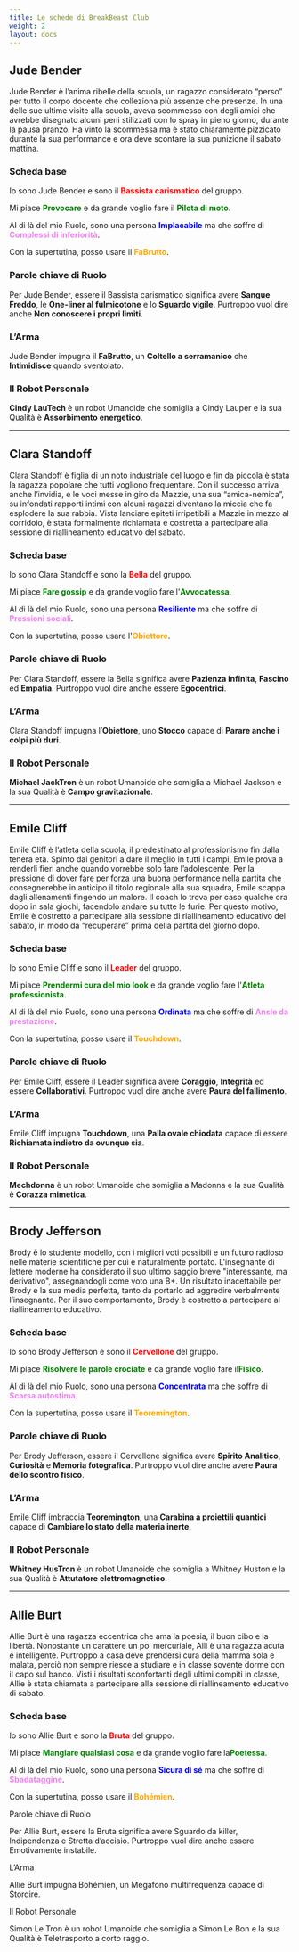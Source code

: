 ```yaml
---
title: Le schede di BreakBeast Club
weight: 2
layout: docs
---
```

## Jude Bender

Jude Bender è l’anima ribelle della scuola, un ragazzo considerato “perso” per tutto il corpo docente che colleziona più assenze che presenze.
In una delle sue ultime visite alla scuola, aveva scommesso con degli amici che avrebbe disegnato alcuni peni stilizzati con lo spray in pieno giorno, durante la pausa pranzo. Ha vinto la scommessa ma è stato chiaramente pizzicato durante la sua performance e ora deve scontare la sua punizione il sabato mattina.



### Scheda base

Io sono Jude Bender e sono il <span style="color:red">**Bassista carismatico**</span> del gruppo.

Mi piace <span style="color:green">**Provocare**</span> e da grande voglio fare il <span style="color:green">**Pilota di moto**</span>.

Al di là del mio Ruolo, sono una persona <span style="color:blue">**Implacabile**</span> ma che soffre di <span style="color:violet">**Complessi di inferiorità**</span>.

Con la supertutina, posso usare il <span style="color:orange">**FaBrutto**</span>.



### Parole chiave di Ruolo

Per Jude Bender, essere il Bassista carismatico significa avere **Sangue Freddo**, le **One-liner al fulmicotone** e lo **Sguardo vigile**. Purtroppo vuol dire anche **Non conoscere i propri limiti**.



### L’Arma

Jude Bender impugna il **FaBrutto**, un **Coltello a serramanico** che **Intimidisce** quando sventolato.



### Il Robot Personale

**Cindy LauTech** è un robot Umanoide che somiglia a Cindy Lauper e la sua Qualità è **Assorbimento energetico**.

***

## Clara Standoff

Clara Standoff è figlia di un noto industriale del luogo e fin da piccola è stata la ragazza popolare che tutti vogliono frequentare. Con il successo arriva anche l’invidia, e le voci messe in giro da Mazzie, una sua “amica-nemica”, su infondati rapporti intimi con alcuni ragazzi diventano la miccia che fa esplodere la sua rabbia. Vista lanciare epiteti irripetibili a Mazzie in mezzo al corridoio, è stata formalmente richiamata e costretta a partecipare alla sessione di riallineamento educativo del sabato.


### Scheda base

Io sono Clara Standoff e sono la <span style="color:red">**Bella**</span> del gruppo.

Mi piace <span style="color:green">**Fare gossip**</span> e da grande voglio fare l'<span style="color:green">**Avvocatessa**</span>.

Al di là del mio Ruolo, sono una persona <span style="color:blue">**Resiliente**</span> ma che soffre di <span style="color:violet">**Pressioni sociali**</span>.

Con la supertutina, posso usare l'<span style="color:orange">**Obiettore**</span>.



### Parole chiave di Ruolo

Per Clara Standoff, essere la Bella significa avere **Pazienza infinita**, **Fascino** ed **Empatia**. Purtroppo vuol dire anche essere **Egocentrici**.



### L’Arma

Clara Standoff impugna l’**Obiettore**, uno **Stocco** capace di **Parare anche i colpi più duri**.



### Il Robot Personale

**Michael JackTron** è un robot Umanoide che somiglia a Michael Jackson e la sua Qualità è **Campo gravitazionale**.


***


## Emile Cliff

Emile Cliff è l’atleta della scuola, il predestinato al professionismo fin dalla tenera età. Spinto dai genitori a dare il meglio in tutti i campi, Emile prova a renderli fieri anche quando vorrebbe solo fare l’adolescente.
Per la pressione di dover fare per forza una buona performance nella partita che consegnerebbe in anticipo il titolo regionale alla sua squadra, Emile scappa dagli allenamenti fingendo un malore. Il coach lo trova per caso qualche ora dopo in sala giochi, facendolo andare su tutte le furie. 
Per questo motivo, Emile è costretto a partecipare alla sessione di riallineamento educativo del sabato, in modo da “recuperare” prima della partita del giorno dopo.

### Scheda base

Io sono Emile Cliff e sono il <span style="color:red">**Leader**</span> del gruppo.

Mi piace <span style="color:green">**Prendermi cura del mio look**</span> e da grande voglio fare l'<span style="color:green">**Atleta professionista**</span>.

Al di là del mio Ruolo, sono una persona <span style="color:blue">**Ordinata**</span> ma che soffre di <span style="color:violet">**Ansie da prestazione**</span>.

Con la supertutina, posso usare il <span style="color:orange">**Touchdown**</span>.

### Parole chiave di Ruolo

Per Emile Cliff, essere il Leader significa avere **Coraggio**, **Integrità** ed essere **Collaborativi**. Purtroppo vuol dire anche avere **Paura del fallimento**.

### L’Arma

Emile Cliff impugna **Touchdown**, una **Palla ovale chiodata** capace di essere **Richiamata indietro da ovunque sia**.

### Il Robot Personale

**Mechdonna** è un robot Umanoide che somiglia a Madonna e la sua Qualità è **Corazza mimetica**.

***

## Brody Jefferson

Brody è lo studente modello, con i migliori voti possibili e un futuro radioso nelle materie scientifiche per cui è naturalmente portato. L'insegnante di lettere moderne ha considerato il suo ultimo saggio breve "interessante, ma derivativo", assegnandogli come voto una B+. Un risultato inacettabile per Brody e la sua media perfetta, tanto da portarlo ad aggredire verbalmente l’insegnante. Per il suo comportamento, Brody è costretto a partecipare al riallineamento educativo.

### Scheda base

Io sono Brody Jefferson e sono il <span style="color:red">**Cervellone**</span> del gruppo.

Mi piace <span style="color:green">**Risolvere le parole crociate**</span> e da grande voglio fare il<span style="color:green">**Fisico**</span>.

Al di là del mio Ruolo, sono una persona <span style="color:blue">**Concentrata**</span> ma che soffre di <span style="color:violet">**Scarsa autostima**</span>.

Con la supertutina, posso usare il <span style="color:orange">**Teoremington**</span>.

### Parole chiave di Ruolo

Per Brody Jefferson, essere il Cervellone significa avere **Spirito Analitico**, **Curiosità** e **Memoria fotografica**. Purtroppo vuol dire anche avere **Paura dello scontro fisico**.

### L’Arma

Emile Cliff imbraccia **Teoremington**, una **Carabina a proiettili quantici** capace di **Cambiare lo stato della materia inerte**.

### Il Robot Personale

**Whitney HusTron** è un robot Umanoide che somiglia a Whitney Huston e la sua Qualità è **Attutatore elettromagnetico**.

***

## Allie Burt

Allie Burt è una ragazza eccentrica che ama la poesia, il buon cibo e la libertà. Nonostante un carattere un po’ mercuriale, Alli è una ragazza acuta e intelligente. Purtroppo a casa deve prendersi cura della mamma sola e malata, perciò non sempre riesce a studiare e in classe sovente dorme con il capo sul banco. Visti i risultati sconfortanti degli ultimi compiti in classe, Allie è stata chiamata a partecipare alla sessione di riallineamento educativo di sabato.

### Scheda base

Io sono Allie Burt e sono la <span style="color:red">**Bruta**</span> del gruppo.

Mi piace <span style="color:green">**Mangiare qualsiasi cosa**</span> e da grande voglio fare la<span style="color:green">**Poetessa**</span>.

Al di là del mio Ruolo, sono una persona <span style="color:blue">**Sicura di sé**</span> ma che soffre di <span style="color:violet">**Sbadataggine**</span>.

Con la supertutina, posso usare il <span style="color:orange">**Bohémien**</span>.

Parole chiave di Ruolo

Per Allie Burt, essere la Bruta significa avere Sguardo da killer, Indipendenza e Stretta d’acciaio. Purtroppo vuol dire anche essere Emotivamente instabile.

L’Arma

Allie Burt impugna Bohémien, un Megafono multifrequenza capace di Stordire.

Il Robot Personale

Simon Le Tron è un robot Umanoide che somiglia a Simon Le Bon e la sua Qualità è Teletrasporto a corto raggio.
